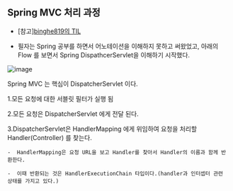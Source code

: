 
## Spring MVC 처리 과정

   - [참고][binghe819의 TIL](https://github.com/binghe819/TIL/blob/master/Spring/MVC/Spring%20MVC%20flow.md)
    
    
   - 필자는 Spring 공부를 하면서 어노테이션을 이해하지 못하고 써왔었고, 아래의 Flow 를 보면서 Spring DispathcerServlet을 이해하기 시작했다.
    
   ![image](https://user-images.githubusercontent.com/79154652/141027404-eb8ed302-4449-41a4-82b1-3596e5fd9da0.png)


  Spring MVC 는 핵심이 DispatcherServlet 이다.
  
  1.모든 요청에 대한 서블릿 필터가 실행 됨
  
  2.모든 요청은 DispatcherServlet 에게 전달 된다.
  
  3.DispatcherServlet은 HandlerMapping 에게 위임하여 요청을 처리할 Handler(Controller) 를 찾는다.
  
    -  HandlerMapping은 요청 URL을 보고 Handler를 찾아서 Handler의 이름과 함께 반환한다.
    
    -  이때 반환되는 것은 HandlerExecutionChain 타입이다.(handler과 인터셉터 관련 상태를 가지고 있다.)
